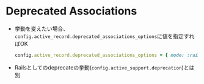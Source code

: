 # Deprecated Associations

* 挙動を変えたい場合、`config.active_record.deprecated_associations_options`に値を指定すればOK

  ```ruby
  config.active_record.deprecated_associations_options = { mode: :raise }
  ```

* Railsとしてのdeprecateの挙動(`config.active_support.deprecation`)とは別